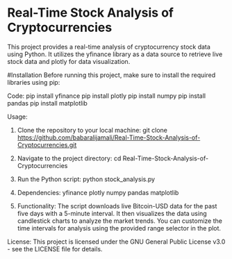# Real-Time Stock Analysis of Cryptocurrencies
This project provides a real-time analysis of cryptocurrency stock data using Python. It utilizes the yfinance library as a data source to retrieve live stock data and plotly for data visualization.

#Installation
Before running this project, make sure to install the required libraries using pip:

Code:
pip install yfinance
pip install plotly
pip install numpy
pip install pandas
pip install matplotlib

Usage:
1. Clone the repository to your local machine:
   git clone https://github.com/babaralijamali/Real-Time-Stock-Analysis-of-Cryptocurrencies.git

2. Navigate to the project directory:
   cd Real-Time-Stock-Analysis-of-Cryptocurrencies

3. Run the Python script:
   python stock_analysis.py

4. Dependencies:
  yfinance
  plotly
  numpy
  pandas
  matplotlib

5. Functionality:
   The script downloads live Bitcoin-USD data for the past five days with a 5-minute interval. It then visualizes the data using candlestick charts to analyze the market trends. You can customize the time intervals for analysis using the provided range selector in the plot.

License:
This project is licensed under the GNU General Public License v3.0 - see the LICENSE file for details.
